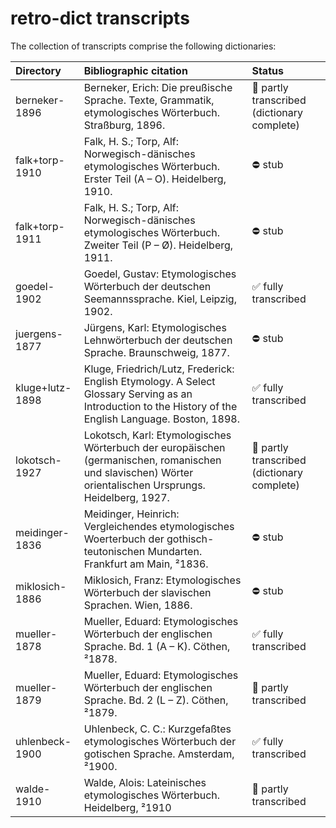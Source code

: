 # retro-dict transcripts
The collection of transcripts comprise the following dictionaries:

| Directory       | Bibliographic citation | Status |
| :-------------- | :--------------------- | :----- |
| berneker-1896   | Berneker, Erich: Die preußische Sprache. Texte, Grammatik, etymologisches Wörterbuch. Straßburg, 1896. | :construction: partly transcribed (dictionary complete) |
| falk+torp-1910  | Falk, H. S.; Torp, Alf: Norwegisch-dänisches etymologisches Wörterbuch. Erster Teil (A – O). Heidelberg, 1910. | :no_entry: stub |
| falk+torp-1911  | Falk, H. S.; Torp, Alf: Norwegisch-dänisches etymologisches Wörterbuch. Zweiter Teil (P – Ø). Heidelberg, 1911. | :no_entry: stub |
| goedel-1902     | Goedel, Gustav: Etymologisches Wörterbuch der deutschen Seemannssprache. Kiel, Leipzig, 1902. | :white_check_mark: fully transcribed |
| juergens-1877   | Jürgens, Karl: Etymologisches Lehnwörterbuch der deutschen Sprache. Braunschweig, 1877. | :no_entry: stub |
| kluge+lutz-1898 | Kluge, Friedrich/Lutz, Frederick: English Etymology. A Select Glossary Serving as an Introduction to the History of the English Language. Boston, 1898. | :white_check_mark: fully transcribed |
| lokotsch-1927   | Lokotsch, Karl: Etymologisches Wörterbuch der europäischen (germanischen, romanischen und slavischen) Wörter orientalischen Ursprungs. Heidelberg, 1927. | :construction: partly transcribed (dictionary complete) |
| meidinger-1836  | Meidinger, Heinrich: Vergleichendes etymologisches Woerterbuch der gothisch-teutonischen Mundarten. Frankfurt am Main, ²1836. | :no_entry: stub |
| miklosich-1886  | Miklosich, Franz: Etymologisches Wörterbuch der slavischen Sprachen. Wien, 1886. | :no_entry: stub |
| mueller-1878    | Mueller, Eduard: Etymologisches Wörterbuch der englischen Sprache. Bd. 1 (A – K). Cöthen, ²1878. | :white_check_mark: fully transcribed |
| mueller-1879    | Mueller, Eduard: Etymologisches Wörterbuch der englischen Sprache. Bd. 2 (L – Z). Cöthen, ²1879. | :construction: partly transcribed |
| uhlenbeck-1900  | Uhlenbeck, C. C.: Kurzgefaßtes etymologisches Wörterbuch der gotischen Sprache. Amsterdam, ²1900. | :white_check_mark: fully transcribed |
| walde-1910      | Walde, Alois: Lateinisches etymologisches Wörterbuch. Heidelberg, ²1910 | :construction: partly transcribed |
